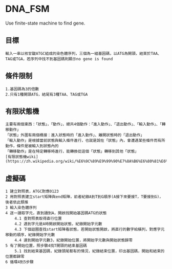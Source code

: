# DNA_FSM
Use finite-state machine to find gene.

## 目標
    輸入一串以核甘酸ATGC組成的染色體序列，三個為一組基因碼，以ATG為開頭，結束於TAA、TAG或TGA，若序列中找不到基因碼則顯示no gene is found

## 條件限制
    1.基因碼為3的倍數
    2.只有1種開頭ATG，結尾有3種TAA、TAG或TGA

## 有限狀態機
    主要有兩個東西：「狀態」，「動作」，總共4個動作：「進入動作」、「退出動作」、「輸入動作」、「轉移動作」
    「狀態」外圍有兩個橋接：進入狀態時的「進入動作」、離開狀態時的「退出動作」
    「輸入動作」是根據當前狀態與輸入條件進行，也就是說在「狀態」內，會遭遇某些條件而有所動作，條件是被輸入到狀態內的
    「轉移動作」是在特定轉移時進行，能轉換從這個「狀態」轉移到其他「狀態」
    [有限狀態機wiki]
    (https://zh.wikipedia.org/wiki/%E6%9C%89%E9%99%90%E7%8A%B6%E6%80%81%E6%9C%BA)

## 虛擬碼
    1 建立對照表，ATGC對應0123
    2 用對照表建立start矩陣與end矩陣，前者紀錄A到T到G順序(A接下來要接T，T要接到G)，後者依此類推
    3 輸入染色體序列
    4 逐一讀取字元，直到讀到A，開啟找開始基因碼ATG的狀態
        4.1 查對照表取得直行位置
        4.2 遇到字元是A時開啟開始狀態，紀錄開始字元數
        4.3 下個迴圈查找start矩陣看狀態，若開始狀態開啟，將直行的數字給橫列，對應字元移動的順序，紀錄開始字元數
        4.4 達到開始字元數3，紀錄開始位置，將開始字元數與開始狀態歸零
    5 有了開始位置，照步驟4找T開頭的結束基因碼
        5.1 找到結束基因碼，紀錄頭尾都有的情況，紀錄結束位置，印出基因碼，開始和結束的位置都歸零
    6 循環4到5步驟
